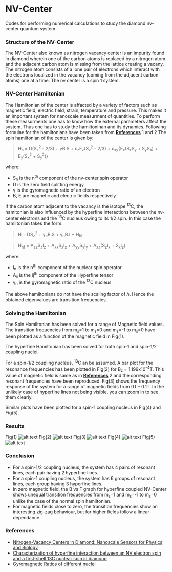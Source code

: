 # NV-Center
Codes for performing numerical calculations to study the diamond nv-center quantum system
### Structure of the NV-Center
The NV-Center also known as nitrogen vacancy center is an impurity found in diamond wherein one of the carbon atoms is replaced by a nitrogen atom and the adjacent carbon atom is missing from the lattice creating a vacany. The nitrogen atom consists of a lone pair of electrons which interact with the electrons localized in the vacancy (coming from the adjacent carbon atoms) one at a time. The nv center is a spin 1 system.
### NV-Center Hamiltonian
The Hamiltonian of the center is affacted by a variety of factors such as magnetic field, electric field, strain, temperature and pressure. This makes it an important system for nanoscale measurment of quantities. To perform these measurments one has to know how the external parameters affect the system. Thus one has to study the hamiltoninan and its dynamics.
Following formulae for the hamiltonians have been taken from [**References**](###references) 1 and 2
The spin hamiltonian of the center is given by:
> H<sub>s</sub> = D(S<sub>z</sub><sup>2</sup> - 2/3) + &#947;B.S + &#949;<sub>z</sub>E<sub>z</sub>(S<sub>z</sub><sup>2</sup> - 2/3) + &#949;<sub>xy</sub>{E<sub>x</sub>(S<sub>x</sub>S<sub>y</sub> + S<sub>y</sub>S<sub>x</sub>) + E<sub>y</sub>(S<sub>x</sub><sup>2</sup> + S<sub>y</sub><sup>2</sup>)}

where:
- S<sub>n</sub> is the n<sup>th</sup> component of the nv-center spin operator
- D is the zero field splitting energy
- &#947; is the gyromagnetic ratio of an electron
- B, E are magnetic and electric fields respectively

If the carbon atom adjacent to the vacancy is the isotope <sup>13</sup>C, the hamitonian is also influenced by the hyperfine interactions between the nv-center electrons and the <sup>13</sup>C nucleus owing to its 1/2 spin. In this case the hamiltonian takes the form:
> H = DS<sub>z</sub><sup>2</sup> + &#947;<sub>e</sub>B.S + &#947;<sub>n</sub>B.I + H<sub>hf</sub>

> H<sub>hf</sub> = A<sub>zz</sub>S<sub>z</sub>I<sub>z</sub> +  A<sub>xx</sub>S<sub>x</sub>I<sub>x</sub> +  A<sub>yy</sub>S<sub>y</sub>I<sub>y</sub> +  A<sub>xz</sub>(S<sub>z</sub>I<sub>x</sub> + S<sub>x</sub>I<sub>z</sub>)

where:
- I<sub>n</sub> is the n<sup>th</sup> component of the nuclear spin operator
- A<sub>ij</sub> is the ij<sup>th</sup> component of the Hyperfine tensor
- &#947;<sub>n</sub> is the gyromagnetic ratio of the <sup>13</sup>C nucleus

The above hamiltonians do not have the scaling factor of &#8463;. Hence the obtained eigenvalues are transition frequencies.

### Solving the Hamiltonian
The Spin Hamiltonian has been solved for a range of Magnetic field values. The transition frequencies from m<sub>s</sub>=1 to m<sub>s</sub>=0 and m<sub>s</sub>=-1 to m<sub>s</sub>=0 have been plotted as a function of the magnetic field in Fig(1).

The hyperfine Hamiltonian has been solved for both spin-1 and spin-1/2 coupling nuclei. 

For a spin-1/2 coupling nucleus, <sup>13</sup>C an be assumed. A bar plot for the resonance frequencies has been plotted in Fig(2) for B<sub>z</sub> = 1.199x10<sup>-4</sup>T. This value of magnetic field is same as in [**References**](###references) 2 and the corresponding resonant frequencies have been reproduced. Fig(3) shows the frequency response of the system for a range of magnetic fields from 0T - 0.1T.
In the unlikely case of hyperfine lines not being visible, you can zoom in to see them clearly.

Similar plots have been plotted for a spin-1 coupling nucleus in Fig(4) and Fig(5).

### Results
Fig(1)
![alt text](https://github.com/neelpar/NV-Center/blob/master/spinham-BF.png?raw=true)
Fig(2)
![alt text](https://github.com/neelpar/NV-Center/blob/master/13C-BF.png?raw=true)
Fig(3)
![alt text](https://github.com/neelpar/NV-Center/blob/master/13C-reso.png?raw=true)
Fig(4)
![alt text](https://github.com/neelpar/NV-Center/blob/master/spin1-BF.png?raw=true)
Fig(5)
![alt text](https://github.com/neelpar/NV-Center/blob/master/spin1-reso.png?raw=true)

### Conclusion
- For a spin-1/2 coupling nucleus, the system has 4 pairs of resonant lines, each pair having 2 hyperfine lines.
- For a spin-1 coupling nucleus, the system has 6 groups of resonant lines, each group having 3 hyperfine lines.
- In zero magnetic field, the B vs F graph for hyperfine coupled NV-Center shows unequal transition frequencies from m<sub>s</sub>=1 and m<sub>s</sub>=-1 to m<sub>s</sub>=0 unlike the case of the normal spin hamiltonian.
- For magnetic fields close to zero, the transition frequencies show an interesting zig-zag behaviour, but for higher fields follow a linear dependance.

### References 
- [Nitrogen-Vacancy Centers in Diamond: Nanoscale Sensors for Physics and Biology](https://www.annualreviews.org/doi/abs/10.1146/annurev-physchem-040513-103659)
- [Characterization of hyperfine interaction between an NV electron spin and a first-shell 13C nuclear spin in diamond](https://journals.aps.org/prb/abstract/10.1103/PhysRevB.94.060101)
- [Gyromagnetic Ratios of different nuclei](https://home.uni-leipzig.de/energy/pdf/freuse4.pdf)

